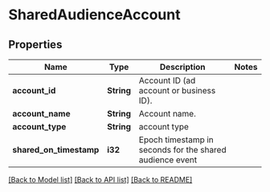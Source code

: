 # SharedAudienceAccount

## Properties

Name | Type | Description | Notes
------------ | ------------- | ------------- | -------------
**account_id** | **String** | Account ID (ad account or business ID). | 
**account_name** | **String** | Account name. | 
**account_type** | **String** | account type | 
**shared_on_timestamp** | **i32** | Epoch timestamp in seconds for the shared audience event | 

[[Back to Model list]](../README.md#documentation-for-models) [[Back to API list]](../README.md#documentation-for-api-endpoints) [[Back to README]](../README.md)


